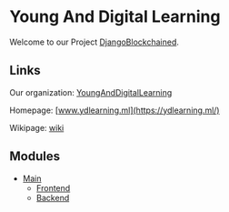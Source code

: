 
# Young And Digital Learning

Welcome to our Project [DjangoBlockchained](https://github.com/YoungAndDigitalLearning/DjangoBlockchained).

## Links 
Our organization: [YoungAndDigitalLearning](https://github.com/YoungAndDigitalLearning)

Homepage: [www.ydlearning.ml](https://ydlearning.ml/)

Wikipage: [wiki](https://github.com/YoungAndDigitalLearning/DjangoBlockchained/wiki)

## Modules

- [Main](https://github.com/YoungAndDigitalLearning/DjangoBlockchained)
  - [Frontend](https://github.com/YoungAndDigitalLearning/djangoblockchained-frontend)
  - [Backend](https://github.com/YoungAndDigitalLearning/djangoblockchained-backend)


